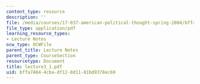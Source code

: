 ```yaml
---
content_type: resource
description: ''
file: /media/courses/17-037-american-political-thought-spring-2004/bffa74844cbadf128d1181bd9378ec69_lecture3_1.pdf
file_type: application/pdf
learning_resource_types:
- Lecture Notes
ocw_type: OCWFile
parent_title: Lecture Notes
parent_type: CourseSection
resourcetype: Document
title: lecture3_1.pdf
uid: bffa7484-4cba-df12-8d11-81bd9378ec69
---
```

